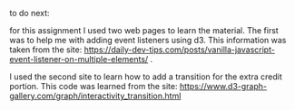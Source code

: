 to do next: 


for this assignment I used two web pages to learn the material. The first was to help me with adding event listeners using d3. This information was taken from the site:  https://daily-dev-tips.com/posts/vanilla-javascript-event-listener-on-multiple-elements/ . 

I used the second site to learn how to add a transition for the extra credit portion. This code was learned from the site: https://www.d3-graph-gallery.com/graph/interactivity_transition.html
